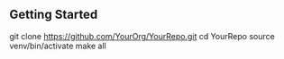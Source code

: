 ## Getting Started
git clone https://github.com/YourOrg/YourRepo.git
cd YourRepo
source venv/bin/activate
make all
